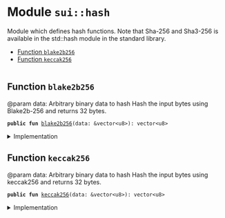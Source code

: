 
<a name="sui_hash"></a>

# Module `sui::hash`

Module which defines hash functions. Note that Sha-256 and Sha3-256 is available in the std::hash module in the
standard library.


-  [Function `blake2b256`](#sui_hash_blake2b256)
-  [Function `keccak256`](#sui_hash_keccak256)


<pre><code></code></pre>



<a name="sui_hash_blake2b256"></a>

## Function `blake2b256`

@param data: Arbitrary binary data to hash
Hash the input bytes using Blake2b-256 and returns 32 bytes.


<pre><code><b>public</b> <b>fun</b> <a href="../sui/hash.md#sui_hash_blake2b256">blake2b256</a>(data: &vector&lt;u8&gt;): vector&lt;u8&gt;
</code></pre>



<details>
<summary>Implementation</summary>


<pre><code><b>public</b> <b>native</b> <b>fun</b> <a href="../sui/hash.md#sui_hash_blake2b256">blake2b256</a>(data: &vector&lt;u8&gt;): vector&lt;u8&gt;;
</code></pre>



</details>

<a name="sui_hash_keccak256"></a>

## Function `keccak256`

@param data: Arbitrary binary data to hash
Hash the input bytes using keccak256 and returns 32 bytes.


<pre><code><b>public</b> <b>fun</b> <a href="../sui/hash.md#sui_hash_keccak256">keccak256</a>(data: &vector&lt;u8&gt;): vector&lt;u8&gt;
</code></pre>



<details>
<summary>Implementation</summary>


<pre><code><b>public</b> <b>native</b> <b>fun</b> <a href="../sui/hash.md#sui_hash_keccak256">keccak256</a>(data: &vector&lt;u8&gt;): vector&lt;u8&gt;;
</code></pre>



</details>
